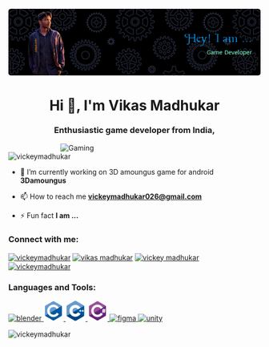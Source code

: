 ![logo](https://github.com/vickeymadhukar/vickeymadhukar/blob/main/githubheader.png)
<h1 align="center">Hi 👋, I'm Vikas Madhukar</h1>
<h3 align="center">Enthusiastic game developer from India,</h3>

<img align="right" alt="Gaming" width="400" src="https://media1.giphy.com/media/xuWkuYl33i28fIwkBM/200w.gif?cid=6c09b952iefsxwjzuimhe7x27dwjngmrtu03li32l5ti4dis&ep=v1_gifs_search&rid=200w.gif&ct=g">
<p align="left"> <img src="https://komarev.com/ghpvc/?username=vickeymadhukar&label=Profile%20views&color=0e75b6&style=flat" alt="vickeymadhukar" /> </p>

- 🔭 I’m currently working on 3D amoungus game for android **3Damoungus**

- 📫 How to reach me **vickeymadhukar026@gmail.com**

- ⚡ Fun fact **I am ...**

<h3 align="left">Connect with me:</h3>
<p align="left">
<a href="https://dev.to/vickeymadhukar" target="blank"><img align="center" src="https://raw.githubusercontent.com/rahuldkjain/github-profile-readme-generator/master/src/images/icons/Social/devto.svg" alt="vickeymadhukar" height="30" width="40" /></a>
<a href="https://linkedin.com/in/vikas madhukar" target="blank"><img align="center" src="https://raw.githubusercontent.com/rahuldkjain/github-profile-readme-generator/master/src/images/icons/Social/linked-in-alt.svg" alt="vikas madhukar" height="30" width="40" /></a>
<a href="https://fb.com/vickey madhukar" target="blank"><img align="center" src="https://raw.githubusercontent.com/rahuldkjain/github-profile-readme-generator/master/src/images/icons/Social/facebook.svg" alt="vickey madhukar" height="30" width="40" /></a>
<a href="https://instagram.com/vickeymadhukar" target="blank"><img align="center" src="https://raw.githubusercontent.com/rahuldkjain/github-profile-readme-generator/master/src/images/icons/Social/instagram.svg" alt="vickeymadhukar" height="30" width="40" /></a>
</p>

<h3 align="left">Languages and Tools:</h3>
<p align="left"> <a href="https://www.blender.org/" target="_blank" rel="noreferrer"> <img src="https://download.blender.org/branding/community/blender_community_badge_white.svg" alt="blender" width="40" height="40"/> </a> <a href="https://www.cprogramming.com/" target="_blank" rel="noreferrer"> <img src="https://raw.githubusercontent.com/devicons/devicon/master/icons/c/c-original.svg" alt="c" width="40" height="40"/> </a> <a href="https://www.w3schools.com/cpp/" target="_blank" rel="noreferrer"> <img src="https://raw.githubusercontent.com/devicons/devicon/master/icons/cplusplus/cplusplus-original.svg" alt="cplusplus" width="40" height="40"/> </a> <a href="https://www.w3schools.com/cs/" target="_blank" rel="noreferrer"> <img src="https://raw.githubusercontent.com/devicons/devicon/master/icons/csharp/csharp-original.svg" alt="csharp" width="40" height="40"/> </a> <a href="https://www.figma.com/" target="_blank" rel="noreferrer"> <img src="https://www.vectorlogo.zone/logos/figma/figma-icon.svg" alt="figma" width="40" height="40"/> </a> <a href="https://unity.com/" target="_blank" rel="noreferrer"> <img src="https://www.vectorlogo.zone/logos/unity3d/unity3d-icon.svg" alt="unity" width="40" height="40"/> </a> </p>

<p><img align="center" src="https://github-readme-stats.vercel.app/api/top-langs?username=vickeymadhukar&show_icons=true&locale=en&layout=compact" alt="vickeymadhukar" /></p>
